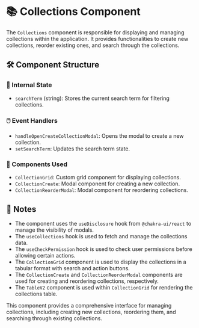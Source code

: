 # 📚 Collections Component

The `Collections` component is responsible for displaying and managing collections within the application. It provides functionalities to create new collections, reorder existing ones, and search through the collections.

## 🛠️ Component Structure

### 🧩 Internal State

- `searchTerm` (string): Stores the current search term for filtering collections.

### 🖱️ Event Handlers

- `handleOpenCreateCollectionModal`: Opens the modal to create a new collection.
- `setSearchTerm`: Updates the search term state.

### 🧩 Components Used

- `CollectionGrid`: Custom grid component for displaying collections.
- `CollectionCreate`: Modal component for creating a new collection.
- `CollectionReorderModal`: Modal component for reordering collections.

## 📝 Notes

- The component uses the `useDisclosure` hook from `@chakra-ui/react` to manage the visibility of modals.
- The `useCollections` hook is used to fetch and manage the collections data.
- The `useCheckPermission` hook is used to check user permissions before allowing certain actions.
- The `CollectionGrid` component is used to display the collections in a tabular format with search and action buttons.
- The `CollectionCreate` and `CollectionReorderModal` components are used for creating and reordering collections, respectively.
- The `TableV2` component is used within `CollectionGrid` for rendering the collections table.

This component provides a comprehensive interface for managing collections, including creating new collections, reordering them, and searching through existing collections.